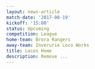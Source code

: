 ```yaml
---
layout: news-article
match-date: '2017-08-19'
kickoff: '15:00'
status: Upcoming
competition: League
home-team: Brora Rangers
away-team: Inverurie Loco Works
title: Locos Home
description: Remove ...
---
```


